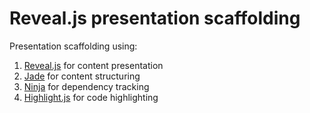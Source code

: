 # Reveal.js presentation scaffolding

Presentation scaffolding using:

1. [Reveal.js](https://github.com/hakimel/reveal.js/) for content presentation
2. [Jade](http://jade-lang.com/) for content structuring
3. [Ninja](https://martine.github.io/ninja/) for dependency tracking
4. [Highlight.js](https://highlightjs.org/) for code highlighting
